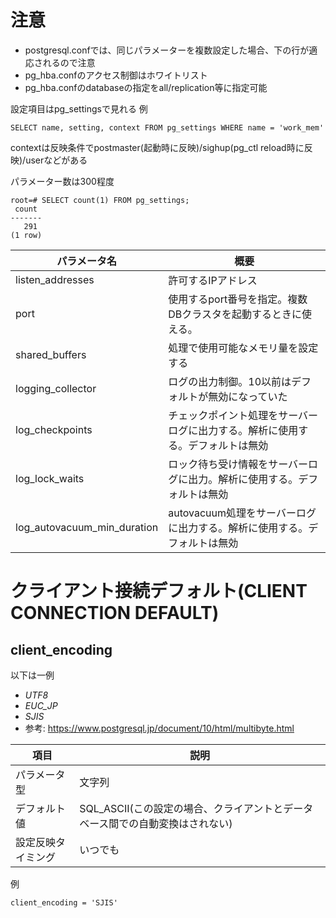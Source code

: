 # 注意
- postgresql.confでは、同じパラメーターを複数設定した場合、下の行が適応されるので注意
- pg_hba.confのアクセス制御はホワイトリスト
- pg_hba.confのdatabaseの指定をall/replication等に指定可能

設定項目はpg_settingsで見れる
例
```
SELECT name, setting, context FROM pg_settings WHERE name = 'work_mem'
```
contextは反映条件でpostmaster(起動時に反映)/sighup(pg_ctl reload時に反映)/userなどがある

パラメーター数は300程度
```
root=# SELECT count(1) FROM pg_settings;
 count
-------
   291
(1 row)
```

|パラメータ名|概要|
|--|--|
|listen_addresses|許可するIPアドレス|
|port|使用するport番号を指定。複数DBクラスタを起動するときに使える。|
|shared_buffers|処理で使用可能なメモリ量を設定する|
|logging_collector|ログの出力制御。10以前はデフォルトが無効になっていた|
|log_checkpoints|チェックポイント処理をサーバーログに出力する。解析に使用する。デフォルトは無効|
|log_lock_waits|ロック待ち受け情報をサーバーログに出力。解析に使用する。デフォルトは無効|
|log_autovacuum_min_duration|autovacuum処理をサーバーログに出力する。解析に使用する。デフォルトは無効|
# クライアント接続デフォルト(CLIENT CONNECTION DEFAULT)

## client_encoding
以下は一例
- *UTF8*
- *EUC_JP*
- *SJIS*
- 参考: https://www.postgresql.jp/document/10/html/multibyte.html

|項目|説明|
|---|---|
|パラメータ型|文字列|
|デフォルト値|SQL_ASCII(この設定の場合、クライアントとデータベース間での自動変換はされない)|
|設定反映タイミング|いつでも|

例

```
client_encoding = 'SJIS'
```


